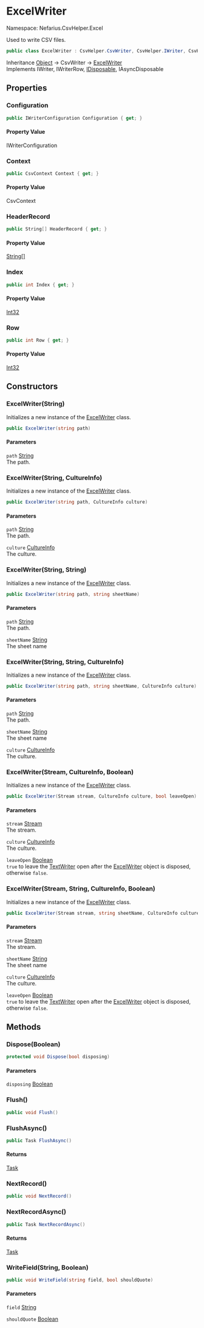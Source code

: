 # ExcelWriter

Namespace: Nefarius.CsvHelper.Excel

Used to write CSV files.

```csharp
public class ExcelWriter : CsvHelper.CsvWriter, CsvHelper.IWriter, CsvHelper.IWriterRow, System.IDisposable, System.IAsyncDisposable
```

Inheritance [Object](https://docs.microsoft.com/en-us/dotnet/api/system.object) → CsvWriter → [ExcelWriter](./nefarius.csvhelper.excel.excelwriter.md)<br>
Implements IWriter, IWriterRow, [IDisposable](https://docs.microsoft.com/en-us/dotnet/api/system.idisposable), IAsyncDisposable

## Properties

### <a id="properties-configuration"/>**Configuration**

```csharp
public IWriterConfiguration Configuration { get; }
```

#### Property Value

IWriterConfiguration<br>

### <a id="properties-context"/>**Context**

```csharp
public CsvContext Context { get; }
```

#### Property Value

CsvContext<br>

### <a id="properties-headerrecord"/>**HeaderRecord**

```csharp
public String[] HeaderRecord { get; }
```

#### Property Value

[String[]](https://docs.microsoft.com/en-us/dotnet/api/system.string)<br>

### <a id="properties-index"/>**Index**

```csharp
public int Index { get; }
```

#### Property Value

[Int32](https://docs.microsoft.com/en-us/dotnet/api/system.int32)<br>

### <a id="properties-row"/>**Row**

```csharp
public int Row { get; }
```

#### Property Value

[Int32](https://docs.microsoft.com/en-us/dotnet/api/system.int32)<br>

## Constructors

### <a id="constructors-.ctor"/>**ExcelWriter(String)**

Initializes a new instance of the [ExcelWriter](./nefarius.csvhelper.excel.excelwriter.md) class.

```csharp
public ExcelWriter(string path)
```

#### Parameters

`path` [String](https://docs.microsoft.com/en-us/dotnet/api/system.string)<br>
The path.

### <a id="constructors-.ctor"/>**ExcelWriter(String, CultureInfo)**

Initializes a new instance of the [ExcelWriter](./nefarius.csvhelper.excel.excelwriter.md) class.

```csharp
public ExcelWriter(string path, CultureInfo culture)
```

#### Parameters

`path` [String](https://docs.microsoft.com/en-us/dotnet/api/system.string)<br>
The path.

`culture` [CultureInfo](https://docs.microsoft.com/en-us/dotnet/api/system.globalization.cultureinfo)<br>
The culture.

### <a id="constructors-.ctor"/>**ExcelWriter(String, String)**

Initializes a new instance of the [ExcelWriter](./nefarius.csvhelper.excel.excelwriter.md) class.

```csharp
public ExcelWriter(string path, string sheetName)
```

#### Parameters

`path` [String](https://docs.microsoft.com/en-us/dotnet/api/system.string)<br>
The path.

`sheetName` [String](https://docs.microsoft.com/en-us/dotnet/api/system.string)<br>
The sheet name

### <a id="constructors-.ctor"/>**ExcelWriter(String, String, CultureInfo)**

Initializes a new instance of the [ExcelWriter](./nefarius.csvhelper.excel.excelwriter.md) class.

```csharp
public ExcelWriter(string path, string sheetName, CultureInfo culture)
```

#### Parameters

`path` [String](https://docs.microsoft.com/en-us/dotnet/api/system.string)<br>
The path.

`sheetName` [String](https://docs.microsoft.com/en-us/dotnet/api/system.string)<br>
The sheet name

`culture` [CultureInfo](https://docs.microsoft.com/en-us/dotnet/api/system.globalization.cultureinfo)<br>
The culture.

### <a id="constructors-.ctor"/>**ExcelWriter(Stream, CultureInfo, Boolean)**

Initializes a new instance of the [ExcelWriter](./nefarius.csvhelper.excel.excelwriter.md) class.

```csharp
public ExcelWriter(Stream stream, CultureInfo culture, bool leaveOpen)
```

#### Parameters

`stream` [Stream](https://docs.microsoft.com/en-us/dotnet/api/system.io.stream)<br>
The stream.

`culture` [CultureInfo](https://docs.microsoft.com/en-us/dotnet/api/system.globalization.cultureinfo)<br>
The culture.

`leaveOpen` [Boolean](https://docs.microsoft.com/en-us/dotnet/api/system.boolean)<br>
`true` to leave the [TextWriter](https://docs.microsoft.com/en-us/dotnet/api/system.io.textwriter) open after the [ExcelWriter](./nefarius.csvhelper.excel.excelwriter.md)
 object is disposed, otherwise `false`.

### <a id="constructors-.ctor"/>**ExcelWriter(Stream, String, CultureInfo, Boolean)**

Initializes a new instance of the [ExcelWriter](./nefarius.csvhelper.excel.excelwriter.md) class.

```csharp
public ExcelWriter(Stream stream, string sheetName, CultureInfo culture, bool leaveOpen)
```

#### Parameters

`stream` [Stream](https://docs.microsoft.com/en-us/dotnet/api/system.io.stream)<br>
The stream.

`sheetName` [String](https://docs.microsoft.com/en-us/dotnet/api/system.string)<br>
The sheet name

`culture` [CultureInfo](https://docs.microsoft.com/en-us/dotnet/api/system.globalization.cultureinfo)<br>
The culture.

`leaveOpen` [Boolean](https://docs.microsoft.com/en-us/dotnet/api/system.boolean)<br>
`true` to leave the [TextWriter](https://docs.microsoft.com/en-us/dotnet/api/system.io.textwriter) open after the [ExcelWriter](./nefarius.csvhelper.excel.excelwriter.md)
 object is disposed, otherwise `false`.

## Methods

### <a id="methods-dispose"/>**Dispose(Boolean)**

```csharp
protected void Dispose(bool disposing)
```

#### Parameters

`disposing` [Boolean](https://docs.microsoft.com/en-us/dotnet/api/system.boolean)<br>

### <a id="methods-flush"/>**Flush()**

```csharp
public void Flush()
```

### <a id="methods-flushasync"/>**FlushAsync()**

```csharp
public Task FlushAsync()
```

#### Returns

[Task](https://docs.microsoft.com/en-us/dotnet/api/system.threading.tasks.task)

### <a id="methods-nextrecord"/>**NextRecord()**

```csharp
public void NextRecord()
```

### <a id="methods-nextrecordasync"/>**NextRecordAsync()**

```csharp
public Task NextRecordAsync()
```

#### Returns

[Task](https://docs.microsoft.com/en-us/dotnet/api/system.threading.tasks.task)

### <a id="methods-writefield"/>**WriteField(String, Boolean)**

```csharp
public void WriteField(string field, bool shouldQuote)
```

#### Parameters

`field` [String](https://docs.microsoft.com/en-us/dotnet/api/system.string)<br>

`shouldQuote` [Boolean](https://docs.microsoft.com/en-us/dotnet/api/system.boolean)<br>
